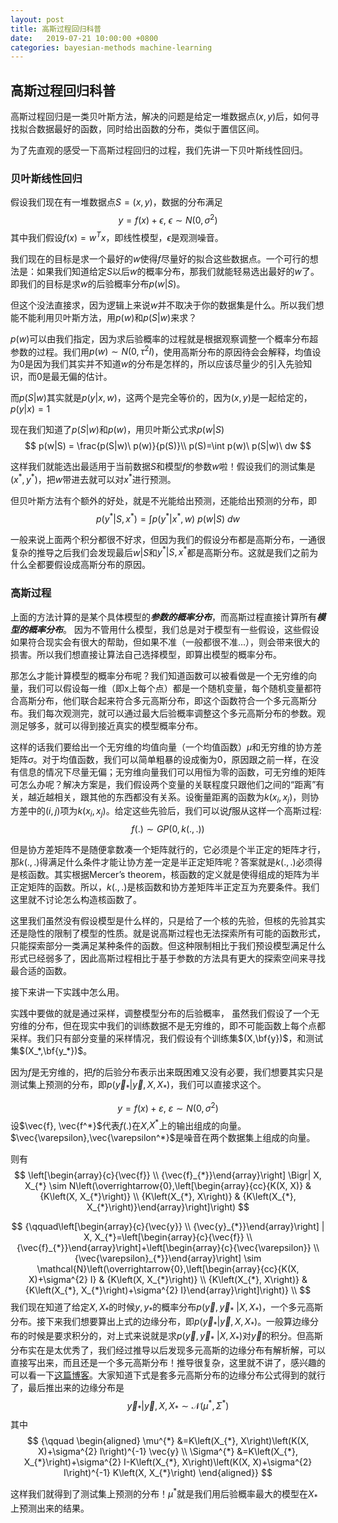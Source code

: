 ```yaml
---
layout: post
title: 高斯过程回归科普
date:   2019-07-21 10:00:00 +0800
categories: bayesian-methods machine-learning
---
```


## 高斯过程回归科普

高斯过程回归是一类贝叶斯方法，解决的问题是给定一堆数据点$(x,y)$后，如何寻找拟合数据最好的函数，同时给出函数的分布，类似于置信区间。

为了先直观的感受一下高斯过程回归的过程，我们先讲一下贝叶斯线性回归。

### 贝叶斯线性回归

假设我们现在有一堆数据点$S=(x,y)$，数据的分布满足
$$
y=f(x)+\epsilon,\ \epsilon \sim N(0,\sigma^2)
$$
其中我们假设$f(x)=w^T x$，即线性模型，$\epsilon$是观测噪音。

我们现在的目标是求一个最好的$w$使得$f$尽量好的拟合这些数据点。一个可行的想法是：如果我们知道给定$S$以后$w$的概率分布，那我们就能轻易选出最好的$w$了。即我们的目标是求$w$的后验概率分布$p(w|S)$。

但这个没法直接求，因为逻辑上来说$w$并不取决于你的数据集是什么。所以我们想能不能利用贝叶斯方法，用$p(w)$和$p(S|w)$来求？

$p(w)$可以由我们指定，因为求后验概率的过程就是根据观察调整一个概率分布超参数的过程。我们用$p(w) \sim N(0,\tau^2 I)$，使用高斯分布的原因待会会解释，均值设为$0$是因为我们其实并不知道$w$的分布是怎样的，所以应该尽量少的引入先验知识，而$0$是最无偏的估计。

而$p(S|w)$其实就是$p(y|x,w)$，这两个是完全等价的，因为$(x,y)$是一起给定的，$p(y|x)=1$

现在我们知道了$p(S|w)$和$p(w)$，用贝叶斯公式求$p(w|S)$
$$
p(w|S) = \frac{p(S|w)\ p(w)}{p(S)}\\
p(S)=\int p(w)\ p(S|w)\ dw
$$

这样我们就能选出最适用于当前数据$S$和模型$f$的参数$w$啦！假设我们的测试集是$(x^*,y^*)$，把$w$带进去就可以对$x^*$进行预测。

但贝叶斯方法有个额外的好处，就是不光能给出预测，还能给出预测的分布，即
$$
p(y^*|S,x^*) = \int p(y^*|x^*,w)\ p(w|S)\ dw
$$

一般来说上面两个积分都很不好求，但因为我们的假设分布都是高斯分布，一通很复杂的推导之后我们会发现最后$w|S$和$y^*|S,x^*$都是高斯分布。这就是我们之前为什么全都要假设成高斯分布的原因。


### 高斯过程
上面的方法计算的是某个具体模型的***参数的概率分布***，而高斯过程直接计算所有***模型的概率分布***。
因为不管用什么模型，我们总是对于模型有一些假设，这些假设如果符合现实会有很大的帮助，但如果不准（一般都很不准...），则会带来很大的损害。所以我们想直接让算法自己选择模型，即算出模型的概率分布。

那怎么才能计算模型的概率分布呢？我们知道函数可以被看做是一个无穷维的向量，我们可以假设每一维（即x上每个点）都是一个随机变量，每个随机变量都符合高斯分布，他们联合起来符合多元高斯分布，即这个函数符合一个多元高斯分布。我们每次观测完，就可以通过最大后验概率调整这个多元高斯分布的参数。观测足够多，就可以得到接近真实的模型概率分布。

这样的话我们要给出一个无穷维的均值向量（一个均值函数）$\mu$和无穷维的协方差矩阵$\sigma$。对于均值函数，我们可以简单粗暴的设成衡为$0$，原因跟之前一样，在没有信息的情况下尽量无偏；无穷维向量我们可以用恒为零的函数，可无穷维的矩阵可怎么办呢？解决方案是，我们假设两个变量的关联程度只跟他们之间的“距离”有关，越近越相关，跟其他的东西都没有关系。设衡量距离的函数为$k(x_i,x_j)$，则协方差中的$(i,j)$项为$k(x_i,x_j)$。给定这些先验后，我们可以说$f$服从这样一个高斯过程:
$$
f(.) \sim GP(0,k(.,.))
$$

但是协方差矩阵不是随便拿数凑一个矩阵就行的，它必须是个半正定的矩阵才行，那$k(.,.)$得满足什么条件才能让协方差一定是半正定矩阵呢？答案就是$k(.,.)$必须得是核函数。其实根据Mercer’s theorem，核函数的定义就是使得组成的矩阵为半正定矩阵的函数。所以，$k(.,.)$是核函数和协方差矩阵半正定互为充要条件。我们这里就不讨论怎么构造核函数了。

这里我们虽然没有假设模型是什么样的，只是给了一个核的先验，但核的先验其实还是隐性的限制了模型的性质。就是说高斯过程也无法探索所有可能的函数形式，只能探索部分一类满足某种条件的函数。但这种限制相比于我们预设模型满足什么形式已经弱多了，因此高斯过程相比于基于参数的方法具有更大的探索空间来寻找最合适的函数。

接下来讲一下实践中怎么用。

实践中要做的就是通过采样，调整模型分布的后验概率，
虽然我们假设了一个无穷维的分布，但在现实中我们的训练数据不是无穷维的，即不可能函数上每个点都采样。我们只有部分变量的采样情况，我们假设有个训练集$(X,\bf{y})$，和测试集$(X_*,\bf{y_*})$。

因为$f$是无穷维的，把$f$的后验分布表示出来既困难又没有必要，我们想要其实只是测试集上预测的分布，即$p(\vec{y}_{*} | \vec{y}, X, X_{*})$，我们可以直接求这个。

$$
y=f(x)+\varepsilon,\ \varepsilon \sim N(0,\sigma^2)
$$
设$\vec{f}, \vec{f^*}$代表$f(.)$在$X$,$X^*$上的输出组成的向量。
$\vec{\varepsilon},\vec{\varepsilon^*}$是噪音在两个数据集上组成的向量。

则有
$$
\left[\begin{array}{c}{\vec{f}} \\ {\vec{f}_{*}}\end{array}\right] \Bigr| X, X_{*} \sim N\left(\overrightarrow{0},\left[\begin{array}{cc}{K(X, X)} & {K\left(X, X_{*}\right)} \\ {K\left(X_{*}, X\right)} & {K\left(X_{*}, X_{*}\right)}\end{array}\right]\right)
$$

$$
{\qquad\left[\begin{array}{c}{\vec{y}} \\ {\vec{y}_{*}}\end{array}\right] | X, X_{*}=\left[\begin{array}{c}{\vec{f}} \\ {\vec{f}_{*}}\end{array}\right]+\left[\begin{array}{c}{\vec{\varepsilon}} \\ {\vec{\varepsilon}_{*}}\end{array}\right] \sim \mathcal{N}\left(\overrightarrow{0},\left[\begin{array}{cc}{K(X, X)+\sigma^{2} I} & {K\left(X, X_{*}\right)} \\ {K\left(X_{*}, X\right)} & {K\left(X_{*}, X_{*}\right)+\sigma^{2} I}\end{array}\right]\right)} \\
$$
我们现在知道了给定$X, X_*$的时候$y, y_*$的概率分布$p(\vec{y}, \vec{y}_{*}\ | X, X_{*})$，一个多元高斯分布。接下来我们想要算出上式的边缘分布，即$p(\vec{y}_{*} | \vec{y}, X, X_{*})$。一般算边缘分布的时候是要求积分的，对上式来说就是求$p(\vec{y}, \vec{y}_{*}\ | X, X_{*})$对$\vec{y}$的积分。但高斯分布实在是太优秀了，我们经过推导以后发现多元高斯的边缘分布有解析解，可以直接写出来，而且还是一个多元高斯分布！推导很复杂，这里就不讲了，感兴趣的可以看一下[这篇博客](https://seanwangjs.github.io/2018/01/08/conditional-gaussian-distribution.html)。大家知道下式是套多元高斯分布的边缘分布公式得到的就行了，最后推出来的边缘分布是
$$
{\qquad \vec{y}_{*} | \vec{y}, X, X_{*} \sim \mathcal{N}\left(\mu^{*}, \Sigma^{*}\right)}
$$
其中
$$
{\qquad \begin{aligned} \mu^{*} &=K\left(X_{*}, X\right)\left(K(X, X)+\sigma^{2} I\right)^{-1} \vec{y} \\ \Sigma^{*} &=K\left(X_{*}, X_{*}\right)+\sigma^{2} I-K\left(X_{*}, X\right)\left(K(X, X)+\sigma^{2} I\right)^{-1} K\left(X, X_{*}\right) \end{aligned}}
$$

这样我们就得到了测试集上预测的分布！$\mu^*$就是我们用后验概率最大的模型在$X_*$上预测出来的结果。
